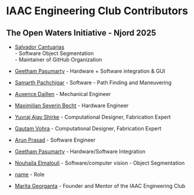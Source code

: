 # IAAC Engineering Club Contributors

## The Open Waters Initiative - Njord 2025

* [Salvador Cantuarias](https://www.linkedin.com/in/salvador-cantuarias-bb5715268/?locale=en_US)<br> - Software Object Segmentation <br>- Maintainer of GitHub Organization
* [Geetham Pasumarty](https://www.linkedin.com/in/geetham-pasumarty-7210011b4/) - Hardware + Software integration & GUI
* [Samarth Pachchigar](www.linkedin.com/in/samarth-pachchigar-245a48114) - Software - Path Finding and Maneuvering
* [Auxence Daillen](http://linkedin.com/in/auxence-daillen-32aab7226) - Mechanical Engineer
* [Maximilian Severin Becht](https://www.linkedin.com/in/maximilian-becht-61a929207/) - Hardware Engineer
* [Yuvraj Ajay Shirke](https://es.linkedin.com/in/yuvraj-shirke-344406b4) - Computational Designer, Fabrication Expert
* [Gautam Vohra](http://linkedin.com/in/gautam-vohra) - Computational Designer, Fabrication Expert
* [Arun Prasad](http://linkedin.com/in/architectarunprasad) - Software Engineer
* [Geetham Pasumarty](http://linkedin.com/in/geetham-pasumarty-7210011b4) - Hardware/Software Integration
* [Nouhaila Elmalouli](https://www.linkedin.com/in/nouhaila-elmalouli-46517a208/) - Software/computer vision - Object Segmentation  
* [name](link) - Role

* [Marita Georganta](https://www.linkedin.com/in/marita-georganta/) - Founder and Mentor of the IAAC Engineering Club

